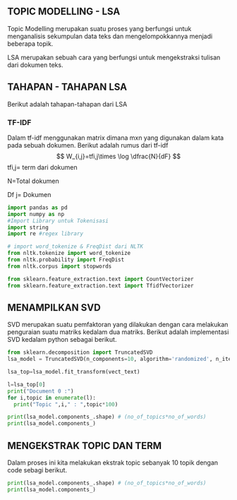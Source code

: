 ## TOPIC MODELLING - LSA

Topic Modelling merupakan suatu proses yang berfungsi untuk menganalisis sekumpulan data teks dan mengelompokkannya menjadi beberapa topik. 

LSA merupakan sebuah cara yang berfungsi untuk mengekstraksi tulisan dari dokumen teks.

## TAHAPAN - TAHAPAN LSA

Berikut adalah tahapan-tahapan dari LSA

### TF-IDF

Dalam tf-idf menggunakan matrix dimana mxn yang digunakan dalam kata pada sebuah dokumen. Berikut adalah rumus dari tf-idf
$$
W_{i,j}=tfi,j\times \log \dfrac{N}{dF}
$$
tfi,j= term dari dokumen

N=Total dokumen

Df j= Dokumen

```python
import pandas as pd
import numpy as np
#Import Library untuk Tokenisasi
import string 
import re #regex library

# import word_tokenize & FreqDist dari NLTK
from nltk.tokenize import word_tokenize 
from nltk.probability import FreqDist
from nltk.corpus import stopwords

from sklearn.feature_extraction.text import CountVectorizer
from sklearn.feature_extraction.text import TfidfVectorizer
```

## MENAMPILKAN SVD

SVD merupakan suatu pemfaktoran yang dilakukan dengan cara melakukan penguraian suatu matriks kedalam dua matriks. Berikut adalah implementasi SVD kedalam python sebagai berikut.

```python
from sklearn.decomposition import TruncatedSVD
lsa_model = TruncatedSVD(n_components=10, algorithm='randomized', n_iter=10, random_state=42)

lsa_top=lsa_model.fit_transform(vect_text)
```

```python
l=lsa_top[0]
print("Document 0 :")
for i,topic in enumerate(l):
  print("Topic ",i," : ",topic*100)
```

```python
print(lsa_model.components_.shape) # (no_of_topics*no_of_words)
print(lsa_model.components_)
```

## MENGEKSTRAK TOPIC DAN TERM

Dalam proses ini kita melakukan ekstrak topic sebanyak 10 topik dengan code sebagi berikut.

```python
print(lsa_model.components_.shape) # (no_of_topics*no_of_words)
print(lsa_model.components_)
```


